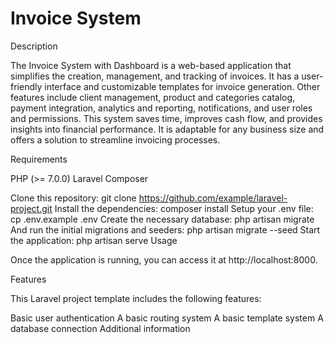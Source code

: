 # Invoice System

Description

The Invoice System with Dashboard is a web-based application that simplifies the
creation, management, and tracking of invoices. It has a user-friendly interface and
customizable templates for invoice generation. Other features include client
management, product and categories catalog, payment integration, analytics and
reporting, notifications, and user roles and permissions. This system saves time,
improves cash flow, and provides insights into financial performance. It is adaptable
for any business size and offers a solution to streamline invoicing processes.




Requirements

PHP (>= 7.0.0)
Laravel
Composer


 
Clone this repository:
git clone https://github.com/example/laravel-project.git
Install the dependencies:
composer install
Setup your .env file:
cp .env.example .env
Create the necessary database:
php artisan migrate
And run the initial migrations and seeders:
php artisan migrate --seed
Start the application:
php artisan serve
Usage

Once the application is running, you can access it at http://localhost:8000.

Features

This Laravel project template includes the following features:

Basic user authentication
A basic routing system
A basic template system
A database connection
Additional information

